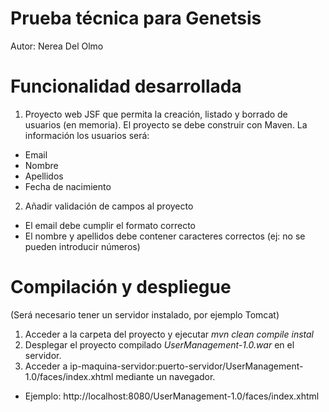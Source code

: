 # Prueba técnica para Genetsis
Autor: Nerea Del Olmo

# Funcionalidad desarrollada
1. Proyecto web JSF que permita la creación, listado y borrado de usuarios (en memoria). El proyecto se debe construir con Maven.
La información los usuarios será:
  * Email
  * Nombre
  * Apellidos
  * Fecha de nacimiento

2. Añadir validación de campos al proyecto
  * El email debe cumplir el formato correcto
  * El nombre y apellidos debe contener caracteres correctos (ej: no
se pueden introducir números)

# Compilación y despliegue
(Será necesario tener un servidor instalado, por ejemplo Tomcat)
1. Acceder a la carpeta del proyecto y ejecutar _mvn clean compile instal_
2. Desplegar el proyecto compilado _UserManagement-1.0.war_ en el servidor.
3. Acceder a ip-maquina-servidor:puerto-servidor/UserManagement-1.0/faces/index.xhtml mediante un navegador.
  * Ejemplo: http://localhost:8080/UserManagement-1.0/faces/index.xhtml
